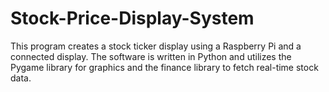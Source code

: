 # Stock-Price-Display-System
This program creates a stock ticker display using a Raspberry Pi and a connected display. The software is written in Python and utilizes the Pygame library for graphics and the finance library to fetch real-time stock data.
